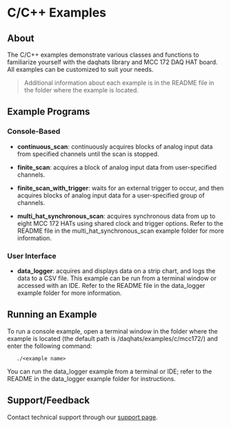 # C/C++ Examples

## About
The C/C++ examples demonstrate various classes and functions to familiarize 
yourself with the daqhats library and MCC 172 DAQ HAT board. All examples can
be customized to suit your needs.

>Additional information about each example is in the README file in the 
folder where the example is located.

## Example Programs

### Console-Based
- **continuous_scan**: continuously acquires blocks of analog input data from 
specified channels until the scan is stopped.

- **finite_scan**: acquires a block of analog input data from user-specified 
channels.

- **finite_scan_with_trigger**: waits for an external trigger to occur, and 
then acquires blocks of analog input data for a user-specified group of 
channels.

- **multi_hat_synchronous_scan**: acquires synchronous data from up to 
eight MCC 172 HATs using shared clock and trigger options. Refer to the 
README file in the multi_hat_synchronous_scan example folder for more 
information.

### User Interface
- **data_logger**: acquires and displays data on a strip chart, and logs the 
data to a CSV file. This example can be run from a terminal window or 
accessed with an IDE. Refer to the README file in the data_logger example 
folder for more information.

## Running an Example
To run a console example, open a terminal window in the folder where the 
example is located (the default path is /daqhats/examples/c/mcc172/) and 
enter the following command:

```
   ./<example name>
```
You can run the data_logger example from a terminal or IDE; refer to the 
README in the data_logger example folder for instructions.

## Support/Feedback
Contact technical support through our 
[support page](https://www.mccdaq.com/support/support_form.aspx).